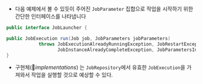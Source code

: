 - 다음 예제에서 볼 수 있듯이 주어진 `JobParameter` 집합으로 작업을 시작하기 위한 간단한 인터페이스를 나타냅니다

```java
public interface JobLauncher {

public JobExecution run(Job job, JobParameters jobParameters)
            throws JobExecutionAlreadyRunningException, JobRestartException,
                   JobInstanceAlreadyCompleteException, JobParametersInvalidException;
}
```

-  구현체(*implementations*) 는 `JobRepository`에서 유효한 `JobExecution`을 가져와서 작업을 실행할 것으로 예상할 수 있다.